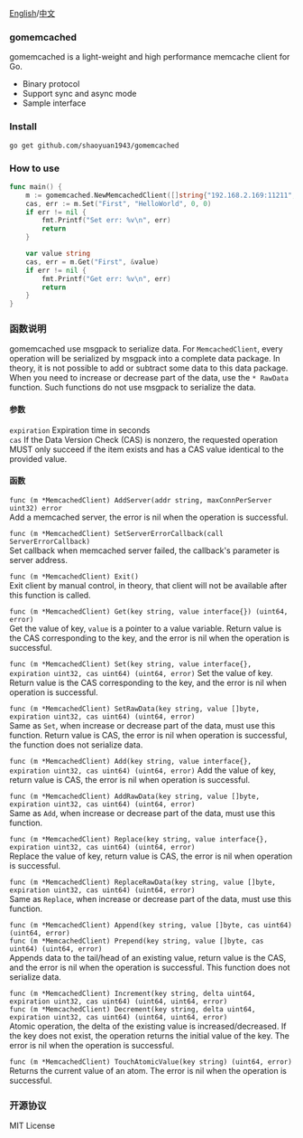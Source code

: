 [English](./README.md)/[中文](./README-zh.md)

### gomemcached
gomemcached is a light-weight and high performance memcache client for Go.   
* Binary protocol  
* Support sync and async mode  
* Sample interface

### Install
```go get github.com/shaoyuan1943/gomemcached```

### How to use
``` go
func main() {
    m := gomemcached.NewMemcachedClient([]string{"192.168.2.169:11211", []string{"192.168.2.169:112120"}})
    cas, err := m.Set("First", "HelloWorld", 0, 0)
    if err != nil {
        fmt.Printf("Set err: %v\n", err)
        return
    }

    var value string
    cas, err = m.Get("First", &value)
    if err != nil {
        fmt.Printf("Get err: %v\n", err)
        return
    }
}
```

### 函数说明
gomemcached use msgpack to serialize data. For `MemcachedClient`, every operation will be serialized by msgpack into a complete data package. In theory, it is not possible to add or subtract some data to this data package. When you need to increase or decrease part of the data, use the `* RawData` function. Such functions do not use msgpack to serialize the data.  

#### 参数
`expiration` Expiration time in seconds  
`cas` If the Data Version Check (CAS) is nonzero, the requested operation MUST only succeed if the item exists and has a CAS value identical to the provided value.  

#### 函数
`func (m *MemcachedClient) AddServer(addr string, maxConnPerServer uint32) error`    
Add a memcached server, the error is nil when the operation is successful.    

`func (m *MemcachedClient) SetServerErrorCallback(call ServerErrorCallback)`    
Set callback when memcached server failed, the callback's parameter is server address.     

`func (m *MemcachedClient) Exit()`    
Exit client by manual control, in theory, that client will not be available after this function is called.    

`func (m *MemcachedClient) Get(key string, value interface{}) (uint64, error)`    
Get the value of key, `value` is a pointer to a value variable. Return value is the CAS corresponding to the key, and the error is nil when the operation is successful.    

`func (m *MemcachedClient) Set(key string, value interface{}, expiration uint32, cas uint64) (uint64, error)`   Set the value of key. Return value is the CAS corresponding to the key, and the error is nil when operation is successful.    

`func (m *MemcachedClient) SetRawData(key string, value []byte, expiration uint32, cas uint64) (uint64, error)`    
Same as `Set`, when increase or decrease part of the data, must use this function. Return value is CAS, the error is nil when operation is successful, the function does not serialize data.    

`func (m *MemcachedClient) Add(key string, value interface{}, expiration uint32, cas uint64) (uint64, error)` Add the value of key, return value is CAS, the error is nil when operation is successful.   

`func (m *MemcachedClient) AddRawData(key string, value []byte, expiration uint32, cas uint64) (uint64, error)`    
Same as `Add`, when increase or decrease part of the data, must use this function.   

`func (m *MemcachedClient) Replace(key string, value interface{}, expiration uint32, cas uint64) (uint64, error)`   
Replace the value of key, return value is CAS, the error is nil when operation is successful.    

`func (m *MemcachedClient) ReplaceRawData(key string, value []byte, expiration uint32, cas uint64) (uint64, error)`    
Same as `Replace`, when increase or decrease part of the data, must use this function.    

`func (m *MemcachedClient) Append(key string, value []byte, cas uint64) (uint64, error)`    
`func (m *MemcachedClient) Prepend(key string, value []byte, cas uint64) (uint64, error)`     
Appends data to the tail/head of an existing value, return value is the CAS, and the error is nil when the operation is successful. This function does not serialize data.    

`func (m *MemcachedClient) Increment(key string, delta uint64, expiration uint32, cas uint64) (uint64, uint64, error)`     
`func (m *MemcachedClient) Decrement(key string, delta uint64, expiration uint32, cas uint64) (uint64, uint64, error)`    
Atomic operation, the delta of the existing value is increased/decreased. If the key does not exist, the operation returns the initial value of the key. The error is nil when the operation is successful.    

`func (m *MemcachedClient) TouchAtomicValue(key string) (uint64, error)`    
Returns the current value of an atom. The error is nil when the operation is successful.    

### 开源协议
MIT License